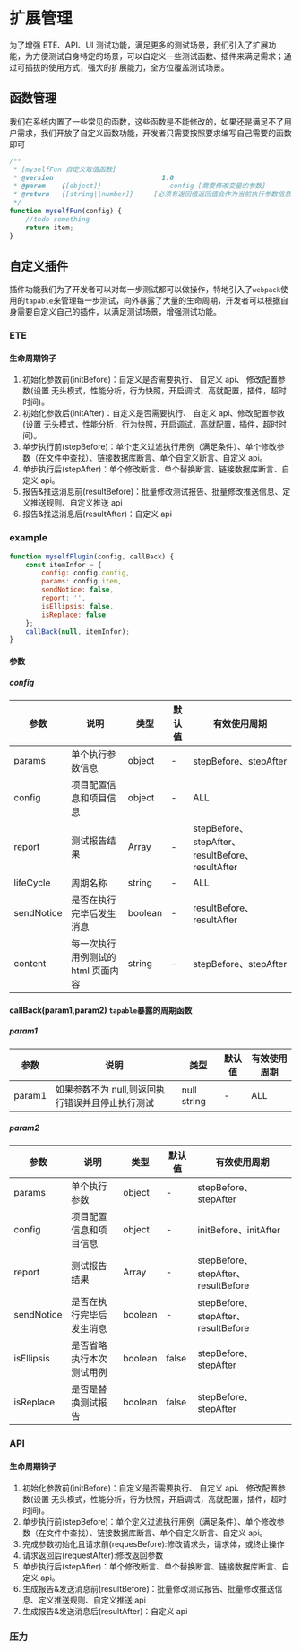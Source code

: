 # 扩展管理

为了增强 ETE、API、UI 测试功能，满足更多的测试场景，我们引入了扩展功能，为方便测试自身特定的场景，可以自定义一些测试函数、插件来满足需求；通过可插拔的使用方式，强大的扩展能力，全方位覆盖测试场景。

## 函数管理

我们在系统内置了一些常见的函数，这些函数是不能修改的，如果还是满足不了用户需求，我们开放了自定义函数功能，开发者只需要按照要求编写自己需要的函数即可

```javascript
/**
 * [myselfFun 自定义取值函数]
 * @version                           1.0
 * @param    {[object]}                 config [需要修改变量的参数]
 * @return   {[string||number]}     [必须有返回值返回值会作为当前执行参数信息]
 */
function myselfFun(config) {
    //todo something
    return item;
}
```

## 自定义插件

插件功能我们为了开发者可以对每一步测试都可以做操作，特地引入了`webpack`使用的`tapable`来管理每一步测试，向外暴露了大量的生命周期，开发者可以根据自身需要自定义自己的插件，以满足测试场景，增强测试功能。

### ETE

#### 生命周期钩子

1. 初始化参数前(initBefore)：自定义是否需要执行、 自定义 api、 修改配置参数(设置 无头模式，性能分析，行为快照，开启调试，高就配置，插件，超时时间)。
2. 初始化参数后(initAfter)：自定义是否需要执行、 自定义 api、修改配置参数(设置 无头模式，性能分析，行为快照，开启调试，高就配置，插件，超时时间)。
3. 单步执行前(stepBefore)：单个定义过滤执行用例（满足条件）、单个修改参数（在文件中查找）、链接数据库断言、单个自定义断言、自定义 api。
4. 单步执行后(stepAfter)：单个修改断言、单个替换断言、链接数据库断言、自定义 api。
5. 报告&推送消息前(resultBefore)：批量修改测试报告、批量修改推送信息、定义推送规则、自定义推送 api
6. 报告&推送消息后(resultAfter)：自定义 api

### example

```javascript
function myselfPlugin(config, callBack) {
    const itemInfor = {
        config: config.config,
        params: config.item,
        sendNotice: false,
        report: '',
        isEllipsis: false,
        isReplace: false
    };
    callBack(null, itemInfor);
}
```

#### 参数

##### config

| 参数       | 说明                               | 类型    | 默认值 | 有效使用周期                                     |
| ---------- | ---------------------------------- | ------- | ------ | ------------------------------------------------ |
| params     | 单个执行参数信息                   | object  | -      | stepBefore、stepAfter                            |
| config     | 项目配置信息和项目信息             | object  | -      | ALL                                              |
| report     | 测试报告结果                       | Array   | -      | stepBefore、stepAfter、resultBefore、resultAfter |
| lifeCycle  | 周期名称                           | string  | -      | ALL                                              |
| sendNotice | 是否在执行完毕后发生消息           | boolean | -      | resultBefore、resultAfter                        |
| content    | 每一次执行用例测试的 html 页面内容 | string  | -      | stepBefore、stepAfter                            |

#### callBack(param1,param2) `tapable`暴露的周期函数

##### param1

| 参数   | 说明                                             | 类型        | 默认值 | 有效使用周期 |
| ------ | ------------------------------------------------ | ----------- | ------ | ------------ |
| param1 | 如果参数不为 null,则返回执行错误并且停止执行测试 | null string | -      | ALL          |

##### param2

| 参数       | 说明                     | 类型    | 默认值 | 有效使用周期                        |
| ---------- | ------------------------ | ------- | ------ | ----------------------------------- |
| params     | 单个执行参数             | object  | -      | stepBefore、stepAfter               |
| config     | 项目配置信息和项目信息   | object  | -      | initBefore、initAfter               |
| report     | 测试报告结果             | Array   | -      | stepBefore、stepAfter、resultBefore |
| sendNotice | 是否在执行完毕后发生消息 | boolean | -      | stepBefore、stepAfter、resultBefore |
| isEllipsis | 是否省略执行本次测试用例 | boolean | false  | stepBefore、stepAfter               |
| isReplace  | 是否是替换测试报告       | boolean | false  | stepBefore、stepAfter               |

### API

#### 生命周期钩子

1. 初始化参数前(initBefore)：自定义是否需要执行、 自定义 api、 修改配置参数(设置 无头模式，性能分析，行为快照，开启调试，高就配置，插件，超时时间)。
2. 单步执行前(stepBefore)：单个定义过滤执行用例（满足条件）、单个修改参数（在文件中查找）、链接数据库断言、单个自定义断言、自定义 api。
3. 完成参数初始化且请求前(requesBefore):修改请求头，请求体，或终止操作
4. 请求返回后(requestAfter):修改返回参数
5. 单步执行后(stepAfter)：单个修改断言、单个替换断言、链接数据库断言、自定义 api。
6. 生成报告&发送消息前(resultBefore)：批量修改测试报告、批量修改推送信息、定义推送规则、自定义推送 api
7. 生成报告&发送消息后(resultAfter)：自定义 api

### 压力

<!--
开始前：修改配置参数、自定义是否需要执行
开始后：修改配置参数、自定义是否需要执行
单步前：定义过滤执行用例（满足条件）、修改参数（在文件中查找）、数据库断言、自定义断言；
单步后：修改断言，替换断言
报告前：修改测试报告，修改推送信息，自定义推送规则，自定义推送 api
包告后：修改推送信息，自定义推送规则，自定义推送 api
-->
